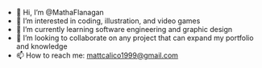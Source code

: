 - 👋 Hi, I’m @MathaFlanagan
- 👀 I’m interested in coding, illustration, and video games
- 🌱 I’m currently learning software engineering and graphic design
- 💞️ I’m looking to collaborate on any project that can expand my portfolio and knowledge
- 📫 How to reach me: mattcalico1999@gmail.com
